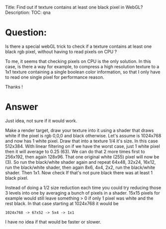 Title: Find out if texture contains at least one black pixel in WebGL?
Description:
TOC: qna

# Question:

Is there a special webGL trick to check if a texture contains at least one black rgb pixel, without having to read pixels on CPU ?

To me, it seems that checking pixels on CPU is the only solution. In this case,
is there a way for example, to compress a high resolution texture to a 1x1 texture containing a single boolean color information, so that I only have to read one single pixel for performance reason.

Thanks !

# Answer

Just idea, not sure if it would work.

Make a render target, draw your texture into it using a shader that draws white if the pixel is rgb 0,0,0 and black otherwise. Let's assume is 1024x768 and now has 1 white pixel. Draw that into a texture 1/4 it's size. In this case 512x384. With linear filtering on if we have the worst case, just 1 white pixel then it will average to 0.25 (63). We can do that 2 more times first to 256x192, then again 128x96. That one original white (255) pixel will now be (3). So run the black/white shader again and repeat 64x48, 32x24, 16x12, run the black/white shader, then again 8x6, 4x4, 2x2, run the black/white shader. Then 1x1. Now check If that's not pure black there was at least 1 black pixel.

Instead of doing a 1/2 size reduction each time you could try reducing those 3 levels into one by averaging a bunch of pixels in a shader. 15x15 pixels for example would still leave something > 0 if only 1 pixel was white and the rest black. In that case starting at 1024x768 it would be 

    1024x768 -> 67x52 -> 5x4 -> 1x1

I have no idea if that would be faster or slower.
